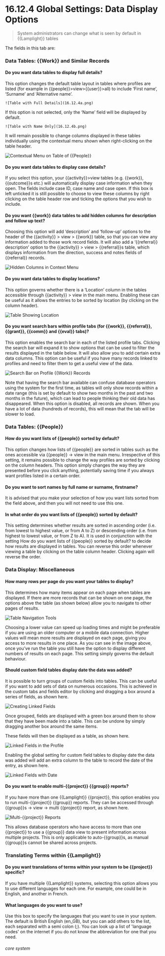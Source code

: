 # 16.12.4 <i class="fas fa-tools"></i> Global Settings: Data Display Options

> System administrators can change what is seen by default in {{Lamplight}} tables



The fields in this tab are:

### Data Tables: {{Work}} and Similar Records

#### Do you want data tables to display full details?

   This option changes the default table layout in tables where profiles are listed (for example in {{people}}>view>{{user}}>all) to include ‘First name’, ‘Surname’ and ‘Alternative name’.
 
    ![Table with Full Details](16.12.4a.png)
    
   If this option is not selected, only the ‘Name’ field will be displayed by default.
        
    ![Table with Name Only](16.12.4b.png)
 
   It will remain possible to change columns displayed in these tables individually using the contextual menu shown when right-clicking on the table header.
   
   ![Contextual Menu on Table of {{People}}](16.12.4c.png)
   
 
#### Do you want data tables to display case details?

   If you select this option, your {{activity}}>view tables (e.g. {{work}}, {{outcome}}s etc.) will automatically display case information when they open. The fields include case ID, case name and case open. If this box is left unticked it is still possible to choose to view these columns by right clicking on the table header row and ticking the options that you wish to include.

#### Do you want {{work}} data tables to add hidden columns for description and follow up text?

  Choosing this option will add ‘description’ and ‘follow-up’ options to the header of the {{activity}} > view > {{work}} table, so that you can view any information added to those work record fields. It will also add a ‘{{referral}} description’ option to the {{activity}} > view > {{referral}}s table, which displays information from the direction, success and notes fields of {{referral}} records.
  
  ![Hidden Columns in Context Menu](16.12.4d.png)
 
#### Do you want data tables to display locations?

  This option governs whether there is a ‘Location’ column in the tables accessible through {{activity}} > view in the main menu. Enabling these can be useful as it allows the entries to be sorted by location (by clicking on the column header).
  
  ![Table Showing Location](16.12.4e.png)
 
#### Do you want search bars within profile tabs (for {{work}}, {{referral}}, {{grant}}, {{comm}} and {{eval}} tabs)?

   This option enables the search bar in each of the listed profile tabs. Clicking the search bar will expand it to show options that can be used to filter the results displayed in the table below. It will also allow you to add certain extra data columns. This option can be useful if you have many records linked to profiles and need to filter them to get a useful view of the data.
   
   ![Search Bar on Profile {{Work}} Records](16.12.4f.png)
 
   Note that having the search bar available can confuse database operators using the system for the first time, as tables will only show records within a date range (this is set by default to show two months in the past and two months in the future), which can lead to people thinking their old data has disappeared. When this option is disabled, all records are shown.  When you have a lot of data (hundreds of records), this will mean that the tab will be slower to load.


### Data Tables: {{People}}

#### How do you want lists of {{people}} sorted by default?

   This option changes how lists of {{people}} are sorted in tables such as the ones accessible via {{people}} -> view in the main menu. Irrespective of this setting, it remains possible to change the way profiles are sorted by clicking on the column headers. This option simply changes the way they are presented before you click anything, potentially saving time if you always want profiles listed in a certain order.
   
#### Do you want to sort names by full name or surname, firstname?

   It is advised that you make your selection of how you want lists sorted from the field above, and then you will not need to use this one.

#### In what order do you want lists of {{people}} sorted by default?

   This setting determines whether results are sorted in ascending order (i.e. from lowest to highest value, or from A to Z) or descending order (i.e. from highest to lowest value, or from Z to A). It is used in conjunction with the setting How do you want lists of {{people}} sorted by default? to decide how results are displayed in tables. You can reverse this order whenever viewing a table by clicking on the table column header. Clicking again will reverse the order.
   
### Data Display: Miscellaneous

#### How many rows per page do you want your tables to display?

   This determines how many items appear on each page when tables are displayed. If there are more records that can be shown on one page, the options above the table (as shown below) allow you to navigate to other pages of results.
   
   ![Table Navigation Tools](16.12.4g.png)
 
   Choosing a lower value can speed up loading times and might be preferable if you are using an older computer or a mobile data connection. Higher values will mean more results are displayed on each page, giving you access to more results in one place.
As you can see in the image above, once you’ve run the table you still have the option to display different numbers of results on each page. This setting simply governs the default behaviour.

#### Should custom field tables display date the data was added?

   It is possible to turn groups of custom fields into tables. This can be useful if you want to add sets of data on numerous occasions. This is achieved in the custom tabs and fields editor by clicking and dragging a box around a series of fields, as shown here.
   
   ![Creating Linked Fields](16.12.4h.png)
  
   Once grouped, fields are displayed with a green box around them to show that they have been made into a table. This can be undone by simply dragging another box around the same items.
   
   These fields will then be displayed as a table, as shown here.
   
   ![Linked Fields in the Profile](16.12.4i.png)
 
   Enabling the global setting for custom field tables to display date the data was added will add an extra column to the table to record the date of the entry, as shown here.
   
   ![Linked Fields with Date](16.12.4j.png)
 
#### Do you want to enable multi-{{project}} {{group}} reports?
  
   If you have more than one {{Lamplight}} {{project}}, this option enables you to run multi-{{project}} {{group}} reports. They can be accessed through {{group}}s -> view -> multi {{project}} report, as shown here.
   
   ![Multi-{{project}} Reports](16.12.4k.png)
 
   This allows database operators who have access to more than one {{project}} to use a {{group}} data view to present information across multiple projects. This is only applicable to auto-{{group}}s, as manual {{group}}s cannot be shared across projects.

### Translating Terms within {{Lamplight}}

#### Do you want translations of terms within your system to be {{project}} specific?

   If you have multiple {{Lamplight}} systems, selecting this option allows you to use different languages for each one. For example, one could be in English, and another in French.
   
#### What languages do you want to use?

   Use this box to specify the languages that you want to use in your system. The default is British English (en_GB), but you can add others to the list, each separated with a semi colon (;). You can look up a list of 'language codes' on the internet if you do not know the abbreviation for one that you need.



###### core system

